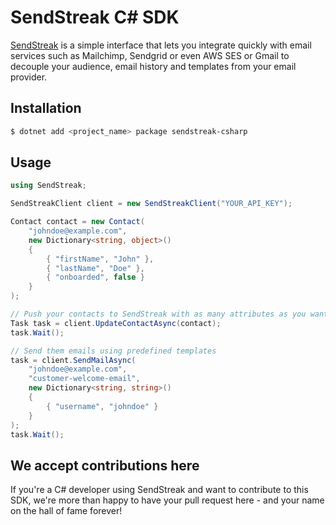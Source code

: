 # SendStreak C# SDK

[SendStreak](https://www.sendstreak.com) is a simple interface that lets you integrate quickly with email services such as Mailchimp, Sendgrid or even AWS SES or Gmail to decouple your audience, email history and templates from your email provider.

## Installation
```sh
$ dotnet add <project_name> package sendstreak-csharp
```

## Usage
```csharp
using SendStreak;

SendStreakClient client = new SendStreakClient("YOUR_API_KEY");

Contact contact = new Contact(
    "johndoe@example.com",
    new Dictionary<string, object>()
    {
        { "firstName", "John" },
        { "lastName", "Doe" },
        { "onboarded", false }
    }
);

// Push your contacts to SendStreak with as many attributes as you want
Task task = client.UpdateContactAsync(contact);
task.Wait();

// Send them emails using predefined templates
task = client.SendMailAsync(
    "johndoe@example.com",
    "customer-welcome-email",
    new Dictionary<string, string>()
    {
        { "username", "johndoe" }
    }
);
task.Wait();
```

## We accept contributions here

If you're a C# developer using SendStreak and want to contribute to this SDK, we're more than happy to have your pull request here - and your name on the hall of fame forever!
